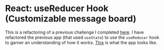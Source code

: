 # React: useReducer Hook (Customizable message board)

This is a refactoring of a previous challenge I completed [here](https://github.com/angieloux/react-usereducer-hook-challenge). I have refactored the previous app (that used `useState`) to use the `useReducer` hook to garner an understanding of how it works. [This](https://youtu.be/i_M3xKgcskE) is what the app looks like.

</hr> 
